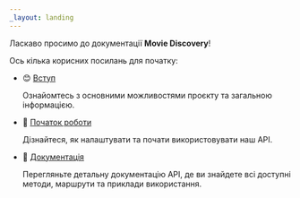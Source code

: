 ```yaml
---
_layout: landing
---
```


Ласкаво просимо до документації **Movie Discovery**!

Ось кілька корисних посилань для початку:

- :blush: [Вступ](./docs/introduction.html)

  Ознайомтесь з основними можливостями проєкту та загальною інформацією.

- :rocket: [Початок роботи](./docs/getting-started.html)

  Дізнайтеся, як налаштувати та почати використовувати наш API.

- :eyes: [Документація](./api/MovieDiscovery.Server.Context.html)

  Перегляньте детальну документацію API, де ви знайдете всі доступні методи, маршрути та приклади використання.
